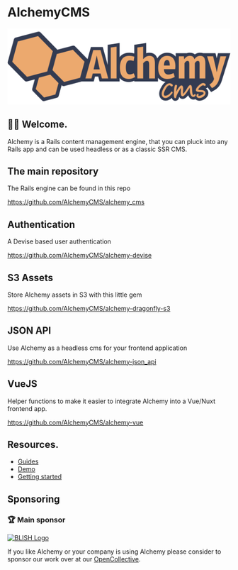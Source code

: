 # AlchemyCMS

![AlchemyCMS Logo](https://raw.githubusercontent.com/AlchemyCMS/.github/main/assets/alchemy_logo.svg)

## 👋🏻 Welcome.

Alchemy is a Rails content management engine, that you can pluck into any Rails app and can be used headless or as a classic SSR CMS.

## The main repository

The Rails engine can be found in this repo

https://github.com/AlchemyCMS/alchemy_cms

## Authentication

A Devise based user authentication

https://github.com/AlchemyCMS/alchemy-devise

## S3 Assets

Store Alchemy assets in S3 with this little gem

https://github.com/AlchemyCMS/alchemy-dragonfly-s3

## JSON API

Use Alchemy as a headless cms for your frontend application

https://github.com/AlchemyCMS/alchemy-json_api

## VueJS

Helper functions to make it easier to integrate Alchemy into a Vue/Nuxt frontend app.

https://github.com/AlchemyCMS/alchemy-vue

## Resources.

- [Guides](https://guides.alchemy-cms.com)
- [Demo](https://alchemy-demo.fly.dev)
- [Getting started](https://github.com/AlchemyCMS/alchemy_cms#%EF%B8%8F-installation)

## Sponsoring

### 🏆 Main sponsor

[![BLISH Logo](https://blish.cloud/BLISH_Logo.svg)](https://blish.cloud)

If you like Alchemy or your company is using Alchemy please consider to sponsor our work over
at our [OpenCollective](https://opencollective.com/alchemy_cms).
